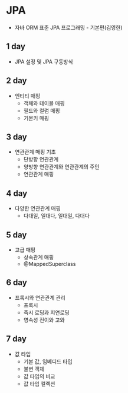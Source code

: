 # JPA 
  - 자바 ORM 표준 JPA 프로그래밍 - 기본편(김영한)

## 1 day
  - JPA 설정 및 JPA 구동방식 

## 2 day
  - 엔티티 매핑
    - 객체와 테이블 매핑
    - 필드와 컬럼 매핑
    - 기본키 매핑

## 3 day
  - 연관관계 매핑 기초
    - 단방향 연관관계
    - 양방향 연관관계와 연관관계의 주인
    - 연관관계 매핑
    
## 4 day
  - 다양한 연관관계 매핑
    - 다대일, 일대다, 일대일, 다대다

## 5 day
  - 고급 매핑
    - 상속관계 매핑
    - @MappedSuperclass

## 6 day
  - 프록시와 연관관계 관리
    - 프록시
    - 즉시 로딩과 지연로딩
    - 영속성 전이와 고와 
    
## 7 day
  - 값 타입
    - 기본 값, 임베디드 타입
    - 불변 객체
    - 값 타입의 비교
    - 값 타입 컬렉션
